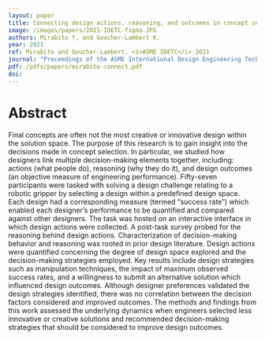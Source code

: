 ```yaml
---
layout: paper
title: Connecting design actions, reasoning, and outcomes in concept selection
image: /images/papers/2021-IDETC-figma.JPG
authors: Mirabito Y, and Goucher-Lambert K.
year: 2021
ref: Mirabito and Goucher-Lambert. <i>ASME IDETC</i> 2021
journal: "Proceedings of the ASME International Design Engineering Technical Conferences (2021)."
pdf: /pdfs/papers/mirabito-connect.pdf
doi: 
---
```

		

# Abstract	

Final concepts are often not the most creative or innovative design within the solution space. The purpose of this research is to gain insight into the decisions made in concept selection. In particular, we studied how designers link multiple decision-making elements together, including: actions (what people do), reasoning (why they do it), and design outcomes (an objective measure of engineering performance). Fifty-seven participants were tasked with solving a design challenge relating to a robotic gripper by selecting a design within a predefined design space. Each design had a corresponding measure (termed “success rate”) which enabled each designer’s performance to be quantified and compared against other designers. The task was hosted on an interactive interface in which design actions were collected. A post-task survey probed for the reasoning behind design actions. Characterization of decision-making behavior and reasoning was rooted in prior design literature. Design actions were quantified concerning the degree of design space explored and the decision-making strategies employed. Key results include design strategies such as manipulation techniques, the impact of maximum observed success rates, and a willingness to submit an alternative solution which influenced design outcomes. Although designer preferences validated the design strategies identified, there was no correlation between the decision factors considered and improved outcomes. The methods and findings from this work assessed the underlying dynamics when engineers selected less innovative or creative solutions and recommended decision-making strategies that should be considered to improve design outcomes.
